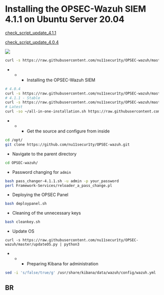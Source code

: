 # Installing the OPSEC-Wazuh SIEM 4.1.1 on Ubuntu Server 20.04

[check_script_update_4.1.1](https://raw.githubusercontent.com/wazuh/wazuh-documentation/4.1.1/resources/open-distro/unattended-installation/all-in-one-installation.sh)

[check_script_update_4.0.4](https://raw.githubusercontent.com/wazuh/wazuh-documentation/4.0.4/resources/open-distro/unattended-installation/all-in-one-installation.sh)

![](https://github.com/nu11secur1ty/wazuh/blob/master/OPSEC/logo.png)

```bash
curl -s https://raw.githubusercontent.com/nu11secur1ty/OPSEC-wazuh/master/needtoinstall.sh | bash
```
- - - Installing the OPSEC-Wazuh SIEM
```bash
# 4.0.4 
curl -s https://raw.githubusercontent.com/nu11secur1ty/OPSEC-wazuh/master/sakai-4.0.4.sh | bash
# 4.1.1 - Stable
curl -s https://raw.githubusercontent.com/nu11secur1ty/OPSEC-wazuh/master/sakai-4.1.1-03.06.2021.sh | bash
# Latest
curl -so ~/all-in-one-installation.sh https://raw.githubusercontent.com/nu11secur1ty/OPSEC-wazuh/master/all-in-one-installation.sh && bash ~/all-in-one-installation.sh
```
- - - Get the source and configure from inside
```bash
cd /opt/
git clone https://github.com/nu11secur1ty/OPSEC-wazuh.git
```
- Navigate to the parent directory
```bash
cd OPSEC-wazuh/
```
- Password changing for `admin`
```bash
bash pass_changer-4.1.1.sh -u admin -p your_password
perl Framework-Services/reloader_a_pass_change.pl
```
-  Deploying the OPSEC Panel
```bash
bash deploypanel.sh
```
- Cleaning of the unnecessary keys
```bash
bash cleankey.sh
```
- Update OS
```curl
curl -s https://raw.githubusercontent.com/nu11secur1ty/OPSEC-wazuh/master/updateOS.py | python3
```
- - - Preparing Kibana for administration
```bash
sed -i 's/false/true/g' /usr/share/kibana/data/wazuh/config/wazuh.yml
```
## BR
